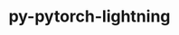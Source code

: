 ---
title: "py-pytorch-lightning"
layout: cache
categories: [package, v2025.07.0]
meta: {"compilers": ["none"], "num_specs": 16, "num_specs_by_stack": {"e4s": 1, "ml-darwin-aarch64-mps": 3, "ml-linux-aarch64-cpu": 3, "ml-linux-aarch64-cuda": 3, "ml-linux-x86_64-cpu": 3, "ml-linux-x86_64-cuda": 3, "root": 16}, "oss": ["sequoia", "ubuntu22.04", "ubuntu24.04"], "platforms": ["darwin", "linux"], "stacks": ["e4s", "ml-darwin-aarch64-mps", "ml-linux-aarch64-cpu", "ml-linux-aarch64-cuda", "ml-linux-x86_64-cpu", "ml-linux-x86_64-cuda", "root"], "targets": ["aarch64", "x86_64_v3"], "versions": ["1.5.3", "2.0.7"]}
spec_details: [{"compiler": "none", "hash": "3zsai2xlnph46bs5s2q7emygix2wyfsc", "os": "sequoia", "platform": "darwin", "size": "-", "stacks": ["ml-darwin-aarch64-mps", "root"], "target": "aarch64", "variants": ["build_system=python_pip"], "versions": ["2.0.7"]}, {"compiler": "none", "hash": "4g2ya7wdpe5a7jh4ywkgh4wj6zwxnpb5", "os": "ubuntu24.04", "platform": "linux", "size": "-", "stacks": ["ml-linux-x86_64-cpu", "root"], "target": "x86_64_v3", "variants": ["build_system=python_pip"], "versions": ["2.0.7"]}, {"compiler": "none", "hash": "7tjygsq3laokpksbn6putkeotwepm6fl", "os": "ubuntu24.04", "platform": "linux", "size": "-", "stacks": ["ml-linux-x86_64-cpu", "root"], "target": "x86_64_v3", "variants": ["build_system=python_pip"], "versions": ["1.5.3"]}, {"compiler": "none", "hash": "b5z2zppc5cosdvimdxnx4qhbh4c4v5sk", "os": "ubuntu24.04", "platform": "linux", "size": "-", "stacks": ["ml-linux-aarch64-cpu", "root"], "target": "aarch64", "variants": ["build_system=python_pip"], "versions": ["2.0.7"]}, {"compiler": "none", "hash": "e6azcdrsnejve57cqorbgfqy27sgqf6t", "os": "ubuntu24.04", "platform": "linux", "size": "-", "stacks": ["ml-linux-aarch64-cuda", "root"], "target": "aarch64", "variants": ["build_system=python_pip"], "versions": ["2.0.7"]}, {"compiler": "none", "hash": "f4n4sg66j44gxpud54qj6tzf4spykls4", "os": "ubuntu24.04", "platform": "linux", "size": "-", "stacks": ["ml-linux-x86_64-cpu", "root"], "target": "x86_64_v3", "variants": ["build_system=python_pip"], "versions": ["2.0.7"]}, {"compiler": "none", "hash": "ieohs4m4vrtxn5cjn7tru7vew6tk4jur", "os": "sequoia", "platform": "darwin", "size": "-", "stacks": ["ml-darwin-aarch64-mps", "root"], "target": "aarch64", "variants": ["build_system=python_pip"], "versions": ["2.0.7"]}, {"compiler": "none", "hash": "im4g5s4rdgvj536ih6bkevms4fmvidqw", "os": "ubuntu24.04", "platform": "linux", "size": "-", "stacks": ["ml-linux-x86_64-cuda", "root"], "target": "x86_64_v3", "variants": ["build_system=python_pip"], "versions": ["2.0.7"]}, {"compiler": "none", "hash": "j4bri2tztuuzqmxly4rxnva6mnvlwjcm", "os": "ubuntu22.04", "platform": "linux", "size": "-", "stacks": ["e4s", "root"], "target": "x86_64_v3", "variants": ["build_system=python_pip"], "versions": ["1.5.3"]}, {"compiler": "none", "hash": "j76q72e2434b3ktffrrfplh5hdzxrxi3", "os": "ubuntu24.04", "platform": "linux", "size": "-", "stacks": ["ml-linux-x86_64-cuda", "root"], "target": "x86_64_v3", "variants": ["build_system=python_pip"], "versions": ["1.5.3"]}, {"compiler": "none", "hash": "opw36xpcbaf6iq6gtkgydykwzhen7vcg", "os": "ubuntu24.04", "platform": "linux", "size": "-", "stacks": ["ml-linux-aarch64-cuda", "root"], "target": "aarch64", "variants": ["build_system=python_pip"], "versions": ["1.5.3"]}, {"compiler": "none", "hash": "ph3crhkm7hovj5l5lpvx4em7fclhshr3", "os": "ubuntu24.04", "platform": "linux", "size": "-", "stacks": ["ml-linux-aarch64-cpu", "root"], "target": "aarch64", "variants": ["build_system=python_pip"], "versions": ["2.0.7"]}, {"compiler": "none", "hash": "t4czvlpva6wlhigvrhphaudxrja3tz7z", "os": "ubuntu24.04", "platform": "linux", "size": "-", "stacks": ["ml-linux-x86_64-cuda", "root"], "target": "x86_64_v3", "variants": ["build_system=python_pip"], "versions": ["2.0.7"]}, {"compiler": "none", "hash": "uxrxd4dlvqawywcqkz4aq6rchx5e724y", "os": "ubuntu24.04", "platform": "linux", "size": "-", "stacks": ["ml-linux-aarch64-cpu", "root"], "target": "aarch64", "variants": ["build_system=python_pip"], "versions": ["1.5.3"]}, {"compiler": "none", "hash": "vqxgihxjbgmldajibag2huklaxcqzsts", "os": "ubuntu24.04", "platform": "linux", "size": "-", "stacks": ["ml-linux-aarch64-cuda", "root"], "target": "aarch64", "variants": ["build_system=python_pip"], "versions": ["2.0.7"]}, {"compiler": "none", "hash": "x272ygpmjuvnut5ump6xixrt7in644c2", "os": "sequoia", "platform": "darwin", "size": "-", "stacks": ["ml-darwin-aarch64-mps", "root"], "target": "aarch64", "variants": ["build_system=python_pip"], "versions": ["1.5.3"]}]
---